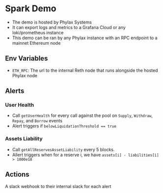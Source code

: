 # Spark Demo

- The demo is hosted by Phylax Systems
- It can export logs and metrics to a Grafana Cloud or any loki/prometheus instance
- This demo can be ran by any Phylax instance with an RPC endpoint to a mainnet Ethereum node

## Env Variables

- `ETH_RPC`: The url to the internal Reth node that runs alongside the hosted Phylax node

## Alerts

### User Health

- Call `getUserHealth` for every call against the pool on `Supply`, `Withdraw`, `Repay`, and `Borrow` events
- Alert triggers if `belowLiquidationThreshold == true`

### Assets Liability

- Call `getAllReservesAssetLiability` every 5 blocks.
- Allert triggers when for a reserve i, we have `assets[i] - liabilities[i] > 1000e18`

## Actions

A slack webhook to their internal slack for each alert
